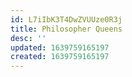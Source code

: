 ```yaml
---
id: L7iIbK3T4DwZVUUze0R3j
title: Philosopher Queens
desc: ''
updated: 1639759165197
created: 1639759165197
---
```



